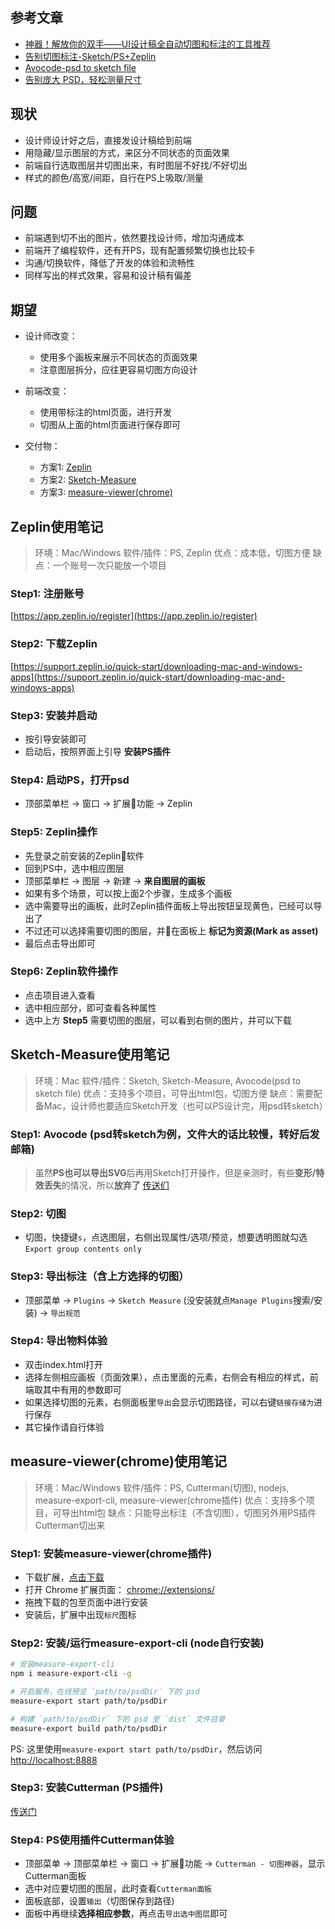## 参考文章
- [神器！解放你的双手——UI设计稿全自动切图和标注的工具推荐](https://github.com/jawil/blog/issues/11)
- [告别切图标注-Sketch/PS+Zeplin](https://www.ui.cn/detail/151088.html)
- [Avocode-psd to sketch file](https://avocode.com/convert-psd-to-sketch)
- [告别庞大 PSD，轻松测量尺寸](https://imcuttle.github.io/make-psd-measurable)

## 现状
- 设计师设计好之后，直接发设计稿给到前端
- 用隐藏/显示图层的方式，来区分不同状态的页面效果
- 前端自行选取图层并切图出来，有时图层不好找/不好切出
- 样式的颜色/高宽/间距，自行在PS上吸取/测量

## 问题
- 前端遇到切不出的图片，依然要找设计师，增加沟通成本
- 前端开了编程软件，还有开PS，现有配置频繁切换也比较卡
- 沟通/切换软件，降低了开发的体验和流畅性
- 同样写出的样式效果，容易和设计稿有偏差

## 期望
- 设计师改变：
    - 使用多个画板来展示不同状态的页面效果
    - 注意图层拆分，应往更容易切图方向设计

- 前端改变：
    - 使用带标注的html页面，进行开发
    - 切图从上面的html页面进行保存即可

- 交付物：
    - 方案1: [Zeplin](#Zeplin使用笔记)
    - 方案2: [Sketch-Measure](#Sketch-Measure使用笔记)
    - 方案3: [measure-viewer(chrome)](#measure-viewer(chrome)使用笔记)

## Zeplin使用笔记
> 环境：Mac/Windows
> 软件/插件：PS, Zeplin
> 优点：成本低，切图方便
> 缺点：一个账号一次只能放一个项目

### Step1: 注册账号
[https://app.zeplin.io/register](https://app.zeplin.io/register)

### Step2: 下载Zeplin
[https://support.zeplin.io/quick-start/downloading-mac-and-windows-apps](https://support.zeplin.io/quick-start/downloading-mac-and-windows-apps)

### Step3: 安装并启动
- 按引导安装即可
- 启动后，按照界面上引导 **安装PS插件**

### Step4: 启动PS，打开psd
- 顶部菜单栏 -> 窗口 -> 扩展功能 -> Zeplin

### Step5: Zeplin操作
- 先登录之前安装的Zeplin软件
- 回到PS中，选中相应图层
- 顶部菜单栏 -> 图层 -> 新建 -> **来自图层的画板**
- 如果有多个场景，可以按上面2个步骤，生成多个画板
- 选中需要导出的画板，此时Zeplin插件面板上导出按钮呈现黄色，已经可以导出了
- 不过还可以选择需要切图的图层，并在面板上 **标记为资源(Mark as asset)**
- 最后点击导出即可

### Step6: Zeplin软件操作
- 点击项目进入查看
- 选中相应部分，即可查看各种属性
- 选中上方 **Step5** 需要切图的图层，可以看到右侧的图片，并可以下载


## Sketch-Measure使用笔记
> 环境：Mac
> 软件/插件：Sketch, Sketch-Measure, Avocode(psd to sketch file)
> 优点：支持多个项目，可导出html包，切图方便
> 缺点：需要配备Mac，设计师也要适应Sketch开发（也可以PS设计完，用psd转sketch）

### Step1: Avocode (psd转sketch为例，文件大的话比较慢，转好后发邮箱)
> 虽然**PS也可以导出SVG**后再用Sketch打开操作，但是亲测时，有些**变形/特效丢失**的情况，所以**放弃了**
[传送们](https://avocode.com/convert-psd-to-sketch)

### Step2: 切图
- 切图，快捷键`s`，点选图层，右侧出现属性/选项/预览，想要透明图就勾选`Export group contents only`

### Step3: 导出标注（含上方选择的切图）
- 顶部菜单 -> `Plugins` -> `Sketch Measure` (没安装就点`Manage Plugins`搜索/安装) -> `导出规范`

### Step4: 导出物料体验
- 双击index.html打开
- 选择左侧相应画板（页面效果），点击里面的元素，右侧会有相应的样式，前端取其中有用的参数即可
- 如果选择切图的元素，右侧面板里`导出`会显示切图路径，可以右键`链接存储为`进行保存
- 其它操作请自行体验

## measure-viewer(chrome)使用笔记
> 环境：Mac/Windows
> 软件/插件：PS, Cutterman(切图), nodejs, measure-export-cli, measure-viewer(chrome插件)
> 优点：支持多个项目，可导出html包
> 缺点：只能导出标注（不含切图），切图另外用PS插件Cutterman切出来

### Step1: 安装measure-viewer(chrome插件)
- 下载扩展，[点击下载](./assets/measure-viewer.zip)
- 打开 Chrome 扩展页面： [chrome://extensions/](chrome://extensions/)
- 拖拽下载的包至页面中进行安装
- 安装后，扩展中出现`标尺`图标

### Step2: 安装/运行measure-export-cli (node自行安装)
```zsh
# 安装measure-export-cli
npm i measure-export-cli -g

# 开启服务，在线预览 `path/to/psdDir` 下的 psd
measure-export start path/to/psdDir

# 构建 `path/to/psdDir` 下的 psd 至 `dist` 文件目录
measure-export build path/to/psdDir
```
PS: 这里使用`measure-export start path/to/psdDir`，然后访问[http://localhost:8888](http://localhost:8888)

### Step3: 安装Cutterman (PS插件)
[传送门](http://www.cutterman.cn/zh/cutterman)

### Step4: PS使用插件Cutterman体验
- 顶部菜单 -> 顶部菜单栏 -> 窗口 -> 扩展功能 -> `Cutterman - 切图神器`，显示Cutterman面板
- 选中对应要切图的图层，此时查看`Cutterman面板`
- 面板底部，设置`输出`（切图保存到路径)
- 面板中再继续**选择相应参数**，再点击`导出选中图层`即可
